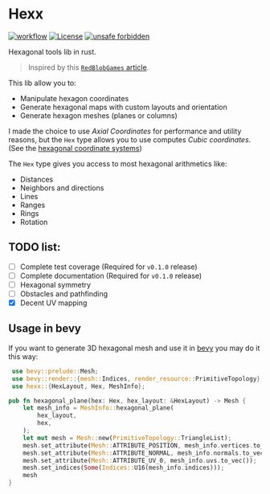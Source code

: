 <!-- cargo-sync-readme start -->

 # Hexx

 [![workflow](https://github.com/ManevilleF/hexx/actions/workflows/rust.yml/badge.svg)](https://github.com/ManevilleF/hexx/actions/workflows/rust.yml)
 [![License](https://img.shields.io/badge/License-Apache_2.0-blue.svg)](./LICENSE)
 [![unsafe forbidden](https://img.shields.io/badge/unsafe-forbidden-success.svg)](https://github.com/rust-secure-code/safety-dance/)

 Hexagonal tools lib in rust.

 > Inspired by this [`RedBlobGames` article](https://www.redblobgames.com/grids/hexagons/implementation.html).

 This lib allow you to:
 - Manipulate hexagon coordinates
 - Generate hexagonal maps with custom layouts and orientation
 - Generate hexagon meshes (planes or columns)

 I made the choice to use *Axial Coordinates* for performance and utility reasons,
 but the `Hex` type allows you to use computes *Cubic coordinates*. (See the [hexagonal coordinate systems](https://www.redblobgames.com/grids/hexagons/#coordinates))

 The `Hex` type gives you access to most hexagonal arithmetics like:
 - Distances
 - Neighbors and directions
 - Lines
 - Ranges
 - Rings
 - Rotation

 ## TODO list:

 - [ ] Complete test coverage (Required for `v0.1.0` release)
 - [ ] Complete documentation (Required for `v0.1.0` release)
 - [ ] Hexagonal symmetry
 - [ ] Obstacles and pathfinding
 - [X] Decent UV mapping

 ## Usage in bevy

 If you want to generate 3D hexagonal mesh and use it in [bevy](bevyengine.org) you may do it this way:

```rust
 use bevy::prelude::Mesh;
 use bevy::render::{mesh::Indices, render_resource::PrimitiveTopology};
 use hexx::{HexLayout, Hex, MeshInfo};

pub fn hexagonal_plane(hex: Hex, hex_layout: &HexLayout) -> Mesh {
    let mesh_info = MeshInfo::hexagonal_plane(
        hex_layout,
        hex,
    );
    let mut mesh = Mesh::new(PrimitiveTopology::TriangleList);
    mesh.set_attribute(Mesh::ATTRIBUTE_POSITION, mesh_info.vertices.to_vec());
    mesh.set_attribute(Mesh::ATTRIBUTE_NORMAL, mesh_info.normals.to_vec());
    mesh.set_attribute(Mesh::ATTRIBUTE_UV_0, mesh_info.uvs.to_vec());
    mesh.set_indices(Some(Indices::U16(mesh_info.indices)));
    mesh
}
```

<!-- cargo-sync-readme end -->